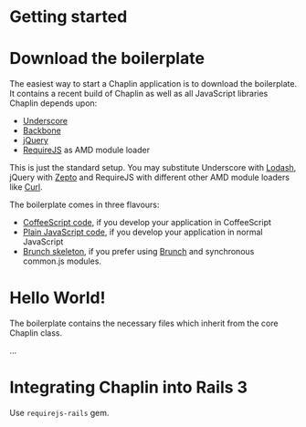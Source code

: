 # Getting started

# Download the boilerplate

The easiest way to start a Chaplin application is to download the boilerplate. It contains a recent build of Chaplin as well as all JavaScript libraries Chaplin depends upon:

* [Underscore](http://underscorejs.org/)
* [Backbone](http://backbonejs.org/)
* [jQuery](http://jquery.com/)
* [RequireJS](http://requirejs.org/) as AMD module loader

This is just the standard setup. You may substitute Underscore with [Lodash](http://lodash.com/docs), jQuery with [Zepto](http://zeptojs.com/) and RequireJS with different other AMD module loaders like [Curl](https://github.com/cujojs/curl).

The boilerplate comes in three flavours:

* [CoffeeScript code](https://github.com/chaplinjs/chaplin-boilerplate), if you develop your application in CoffeeScript
* [Plain JavaScript code](https://github.com/chaplinjs/chaplin-boilerplate-plain), if you develop your application in normal JavaScript
* [Brunch skeleton](https://github.com/paulmillr/brunch-with-chaplin), if you prefer using [Brunch](http://brunch.io) and synchronous common.js modules.

# Hello World!

The boilerplate contains the necessary files which inherit from the core Chaplin class.

...

# Integrating Chaplin into Rails 3

Use `requirejs-rails` gem.
